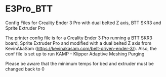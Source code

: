# E3Pro_BTT
Config Files for Creality Ender 3 Pro with dual belted Z axis, BTT SKR3 and Sprite Extruder Pro

The printer config file is for a Creality Ender 3 Pro running a BTT SKR3 board, Sprite Extruder Pro
and modified with a dual belted Z axis from KevinAkaSam (https://kevinakasam.com/belt-driven-ender-3/).
Also, the conf file is set up to run KAMP - Klipper Adaptive Meshing Purging

Please be aware that the minimum temps for bed and extruder must be changed back to 0
